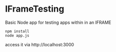 # IFrameTesting
Basic Node app for testing apps within in an IFRAME

```
npm install
node app.js
```
access it via http://localhost:3000

